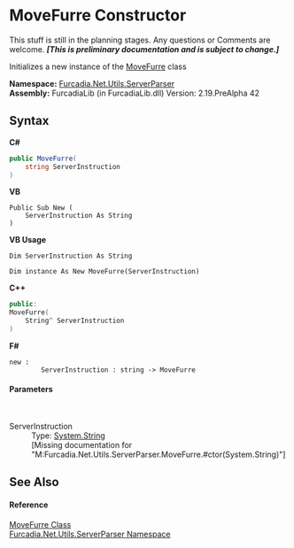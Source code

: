 # MoveFurre Constructor 
This stuff is still in the planning stages. Any questions or Comments are welcome. _**\[This is preliminary documentation and is subject to change.\]**_

Initializes a new instance of the <a href="T_Furcadia_Net_Utils_ServerParser_MoveFurre">MoveFurre</a> class

**Namespace:**&nbsp;<a href="N_Furcadia_Net_Utils_ServerParser">Furcadia.Net.Utils.ServerParser</a><br />**Assembly:**&nbsp;FurcadiaLib (in FurcadiaLib.dll) Version: 2.19.PreAlpha 42

## Syntax

**C#**<br />
``` C#
public MoveFurre(
	string ServerInstruction
)
```

**VB**<br />
``` VB
Public Sub New ( 
	ServerInstruction As String
)
```

**VB Usage**<br />
``` VB Usage
Dim ServerInstruction As String

Dim instance As New MoveFurre(ServerInstruction)
```

**C++**<br />
``` C++
public:
MoveFurre(
	String^ ServerInstruction
)
```

**F#**<br />
``` F#
new : 
        ServerInstruction : string -> MoveFurre
```


#### Parameters
&nbsp;<dl><dt>ServerInstruction</dt><dd>Type: <a href="http://msdn2.microsoft.com/en-us/library/s1wwdcbf" target="_blank">System.String</a><br />\[Missing <param name="ServerInstruction"/> documentation for "M:Furcadia.Net.Utils.ServerParser.MoveFurre.#ctor(System.String)"\]</dd></dl>

## See Also


#### Reference
<a href="T_Furcadia_Net_Utils_ServerParser_MoveFurre">MoveFurre Class</a><br /><a href="N_Furcadia_Net_Utils_ServerParser">Furcadia.Net.Utils.ServerParser Namespace</a><br />